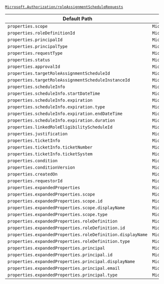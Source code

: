 [`Microsoft.Authorization/roleAssignmentScheduleRequests`](https://docs.microsoft.com/en-us/azure/templates/microsoft.authorization/roleassignmentschedulerequests)

| Default Path | Alias |
|---|---|
| `properties.scope` | `Microsoft.Authorization/roleAssignmentScheduleRequests/scope` |
| `properties.roleDefinitionId` | `Microsoft.Authorization/roleAssignmentScheduleRequests/roleDefinitionId` |
| `properties.principalId` | `Microsoft.Authorization/roleAssignmentScheduleRequests/principalId` |
| `properties.principalType` | `Microsoft.Authorization/roleAssignmentScheduleRequests/principalType` |
| `properties.requestType` | `Microsoft.Authorization/roleAssignmentScheduleRequests/requestType` |
| `properties.status` | `Microsoft.Authorization/roleAssignmentScheduleRequests/status` |
| `properties.approvalId` | `Microsoft.Authorization/roleAssignmentScheduleRequests/approvalId` |
| `properties.targetRoleAssignmentScheduleId` | `Microsoft.Authorization/roleAssignmentScheduleRequests/targetRoleAssignmentScheduleId` |
| `properties.targetRoleAssignmentScheduleInstanceId` | `Microsoft.Authorization/roleAssignmentScheduleRequests/targetRoleAssignmentScheduleInstanceId` |
| `properties.scheduleInfo` | `Microsoft.Authorization/roleAssignmentScheduleRequests/scheduleInfo` |
| `properties.scheduleInfo.startDateTime` | `Microsoft.Authorization/roleAssignmentScheduleRequests/scheduleInfo.startDateTime` |
| `properties.scheduleInfo.expiration` | `Microsoft.Authorization/roleAssignmentScheduleRequests/scheduleInfo.expiration` |
| `properties.scheduleInfo.expiration.type` | `Microsoft.Authorization/roleAssignmentScheduleRequests/scheduleInfo.expiration.type` |
| `properties.scheduleInfo.expiration.endDateTime` | `Microsoft.Authorization/roleAssignmentScheduleRequests/scheduleInfo.expiration.endDateTime` |
| `properties.scheduleInfo.expiration.duration` | `Microsoft.Authorization/roleAssignmentScheduleRequests/scheduleInfo.expiration.duration` |
| `properties.linkedRoleEligibilityScheduleId` | `Microsoft.Authorization/roleAssignmentScheduleRequests/linkedRoleEligibilityScheduleId` |
| `properties.justification` | `Microsoft.Authorization/roleAssignmentScheduleRequests/justification` |
| `properties.ticketInfo` | `Microsoft.Authorization/roleAssignmentScheduleRequests/ticketInfo` |
| `properties.ticketInfo.ticketNumber` | `Microsoft.Authorization/roleAssignmentScheduleRequests/ticketInfo.ticketNumber` |
| `properties.ticketInfo.ticketSystem` | `Microsoft.Authorization/roleAssignmentScheduleRequests/ticketInfo.ticketSystem` |
| `properties.condition` | `Microsoft.Authorization/roleAssignmentScheduleRequests/condition` |
| `properties.conditionVersion` | `Microsoft.Authorization/roleAssignmentScheduleRequests/conditionVersion` |
| `properties.createdOn` | `Microsoft.Authorization/roleAssignmentScheduleRequests/createdOn` |
| `properties.requestorId` | `Microsoft.Authorization/roleAssignmentScheduleRequests/requestorId` |
| `properties.expandedProperties` | `Microsoft.Authorization/roleAssignmentScheduleRequests/expandedProperties` |
| `properties.expandedProperties.scope` | `Microsoft.Authorization/roleAssignmentScheduleRequests/expandedProperties.scope` |
| `properties.expandedProperties.scope.id` | `Microsoft.Authorization/roleAssignmentScheduleRequests/expandedProperties.scope.id` |
| `properties.expandedProperties.scope.displayName` | `Microsoft.Authorization/roleAssignmentScheduleRequests/expandedProperties.scope.displayName` |
| `properties.expandedProperties.scope.type` | `Microsoft.Authorization/roleAssignmentScheduleRequests/expandedProperties.scope.type` |
| `properties.expandedProperties.roleDefinition` | `Microsoft.Authorization/roleAssignmentScheduleRequests/expandedProperties.roleDefinition` |
| `properties.expandedProperties.roleDefinition.id` | `Microsoft.Authorization/roleAssignmentScheduleRequests/expandedProperties.roleDefinition.id` |
| `properties.expandedProperties.roleDefinition.displayName` | `Microsoft.Authorization/roleAssignmentScheduleRequests/expandedProperties.roleDefinition.displayName` |
| `properties.expandedProperties.roleDefinition.type` | `Microsoft.Authorization/roleAssignmentScheduleRequests/expandedProperties.roleDefinition.type` |
| `properties.expandedProperties.principal` | `Microsoft.Authorization/roleAssignmentScheduleRequests/expandedProperties.principal` |
| `properties.expandedProperties.principal.id` | `Microsoft.Authorization/roleAssignmentScheduleRequests/expandedProperties.principal.id` |
| `properties.expandedProperties.principal.displayName` | `Microsoft.Authorization/roleAssignmentScheduleRequests/expandedProperties.principal.displayName` |
| `properties.expandedProperties.principal.email` | `Microsoft.Authorization/roleAssignmentScheduleRequests/expandedProperties.principal.email` |
| `properties.expandedProperties.principal.type` | `Microsoft.Authorization/roleAssignmentScheduleRequests/expandedProperties.principal.type` |

